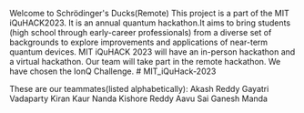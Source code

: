 Welcome to Schrödinger's Ducks(Remote)
This project is a part of the MIT iQuHACK2023. It is an annual quantum hackathon.It aims to bring students (high school through early-career professionals) from a diverse set of backgrounds to explore improvements and applications of near-term quantum devices. MIT iQuHACK 2023 will have an in-person hackathon and a virtual hackathon. Our team will take part in the remote hackathon. We have chosen the IonQ Challenge. # MIT_iQuHack-2023

These are our teammates(listed alphabetically):
Akash Reddy
Gayatri Vadaparty
Kiran Kaur
Nanda Kishore Reddy Aavu
Sai Ganesh Manda

